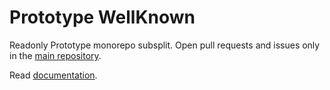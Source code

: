# Prototype WellKnown

Readonly Prototype monorepo subsplit.
Open pull requests and issues only in the [main repository](https://github.com/prototype-php/prototype).

Read [documentation](https://github.com/prototype-php/prototype/blob/0.1.x/docs/wellknown.md).
